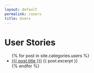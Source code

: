 ```yaml
---
layout: default
permalink: /users
title: Users
---
```


# User Stories
      
<ul>
    {% for post in site.categories.users %}
          <li>
                <a href="{{ site.baseurl }}{{ post.url }}">({{ post.title }})</a>
                {{ post.excerpt }}
          </li>
    {% endfor %}
</ul>
